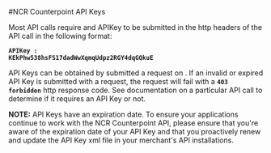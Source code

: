 #NCR Counterpoint API Keys

Most API calls require and APIKey to be submitted in the http headers of the API call in the following format:

**<code>APIKey : KEkPhw538hsFS17dadWwXqmqUdpz2RGY4dqGQkuE</code>**

API Keys can be obtained by submitted a request on <link>. If an invalid or expired API Key is submitted with a request, the request will fail with a **<code>403 forbidden</code>** http response code. See documentation on a particular API call to determine if it requires an API Key or not.

**NOTE:** API Keys have an expiration date. To ensure your applications continue to work with the NCR Counterpoint API, please ensure that you're aware of the expiration date of your API Key and that you proactively renew and update the API Key xml file in your merchant's API installations.
